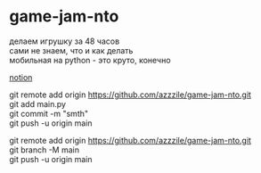 # game-jam-nto
делаем игрушку за 48 часов  </br>
сами не знаем, что и как делать </br>
мобильная на python - это круто, конечно </br>

<a href='https://www.notion.so/942e14fcf1f04fab9c39370692cb6a81'>notion</a> </br>

git remote add origin https://github.com/azzzile/game-jam-nto.git </br>
git add main.py </br>
git commit -m "smth" </br>
git push -u origin main </br>

git remote add origin https://github.com/azzzile/game-jam-nto.git  </br>
git branch -M main   </br>
git push -u origin main   </br>
